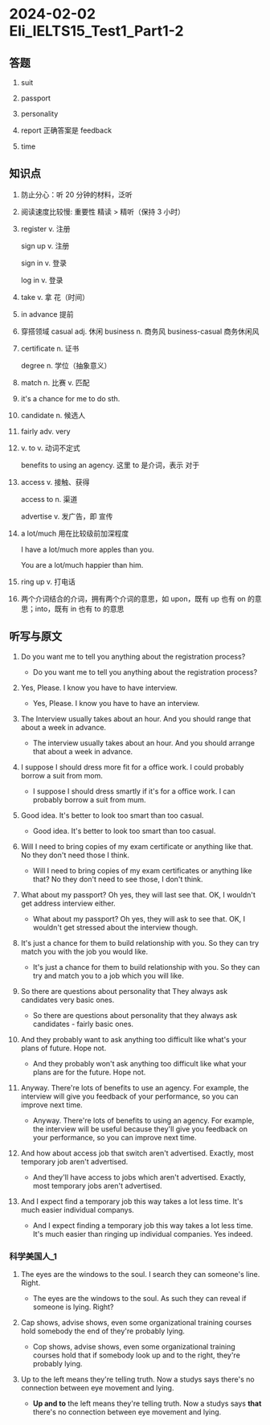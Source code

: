 # 2024-02-02 Eli_IELTS15_Test1_Part1-2

## 答题

1. suit

2. passport

3. personality

4. report 正确答案是 feedback

5. time

## 知识点

1. 防止分心：听 20 分钟的材料，泛听

2. 阅读速度比较慢: 重要性 精读 > 精听（保持 3 小时）

3. register v. 注册

   sign up v. 注册

   sign in v. 登录

   log in v. 登录

4. take v. 拿 花（时间）

5. in advance 提前

6. 穿搭领域 casual adj. 休闲 business n. 商务风 business-casual 商务休闲风

7. certificate n. 证书

   degree n. 学位（抽象意义）

8. match n. 比赛 v. 匹配

9. it's a chance for me to do sth.

10. candidate n. 候选人

11. fairly adv. very

12. v. to v. 动词不定式

    benefits to using an agency. 这里 to 是介词，表示 对于

13. access v. 接触、获得

    access to n. 渠道

    advertise v. 发广告，即 宣传

14. a lot/much 用在比较级前加深程度

    I have a lot/much more apples than you.

    You are a lot/much happier than him.

15. ring up v. 打电话

16. 两个介词结合的介词，拥有两个介词的意思，如 upon，既有 up 也有 on 的意思；into，既有 in 也有 to 的意思

## 听写与原文

1. Do you want me to tell you anything about the registration process?

   - Do you want me to tell you anything about the registration process?

2. Yes, Please. I know you have to have interview.

   - Yes, Please. I know you have to have an interview.

3. The Interview usually takes about an hour. And you should range that about a week in advance.

   - The interview usually takes about an hour. And you should arrange that about a week in advance.

4. I suppose I should dress more fit for a office work. I could probably borrow a suit from mom.

   - I suppose I should dress smartly if it's for a office work. I can probably borrow a suit from mum.

5. Good idea. It's better to look too smart than too casual.

   - Good idea. It's better to look too smart than too casual.

6. Will I need to bring copies of my exam certificate or anything like that. No they don't need those I think.

   - Will I need to bring copies of my exam certificates or anything like that? No they don't need to see those, I don't think.

7. What about my passport? Oh yes, they will last see that. OK, I wouldn't get address interview either.

   - What about my passport? Oh yes, they will ask to see that. OK, I wouldn't get stressed about the interview though.

8. It's just a chance for them to build relationship with you. So they can try match you with the job you would like.

   - It's just a chance for them to build relationship with you. So they can try and match you to a job which you will like.

9. So there are questions about personality that They always ask candidates very basic ones.

   - So there are questions about personality that they always ask candidates - fairly basic ones.

10. And they probably want to ask anything too difficult like what's your plans of future. Hope not.

    - And they probably won't ask anything too difficult like what your plans are for the future. Hope not.

11. Anyway. There're lots of benefits to use an agency. For example, the interview will give you feedback of your performance, so you can improve next time.

    - Anyway. There're lots of benefits to using an agency. For example, the interview will be useful because they'll give you feedback on your performance, so you can improve next time.

12. And how about access job that switch aren't advertised. Exactly, most temporary job aren't advertised.

    - And they'll have access to jobs which aren't advertised. Exactly, most temporary jobs aren't advertised.

13. And I expect find a temporary job this way takes a lot less time. It's much easier individual companys.

    - And I expect finding a temporary job this way takes a lot less time. It's much easier than ringing up individual companies. Yes indeed.

### 科学美国人_1

1. The eyes are the windows to the soul. I search they can someone's line. Right.

   - The eyes are the windows to the soul. As such they can reveal if someone is lying. Right?

2. Cap shows, advise shows, even some organizational training courses hold somebody the end of they're probably lying.

   - Cop shows, advise shows, even some organizational training courses hold that if somebody look up and to the right, they're probably lying.

3. Up to the left means they're telling truth. Now a studys says there's no connection between eye movement and lying.

   - **Up and to** the left means they're telling truth. Now a studys says **that** there's no connection between eye movement and lying.
